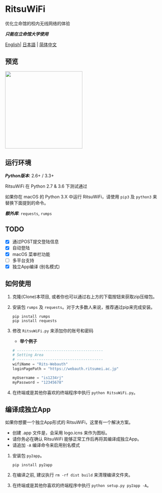 # RitsuWiFi
优化立命馆的校内无线网络的体验

***只能在立命馆大学使用***

[English](https://github.com/fang2hou/RitsuWifi)| [日本語](https://github.com/fang2hou/RitsuWifi/blob/master/Readme.ja-JP.md) | [简体中文](https://github.com/fang2hou/RitsuWifi/blob/master/Readme.zh-CN.md)

## 预览
<img src="https://cdn.rawgit.com/fang2hou/RitsuWiFi/master/ExampleImages/Main.png" width="250px"/>

## 运行环境
___Python版本___: 2.6+ / 3.3+

RitsuWiFi 在 Python 2.7 & 3.6 下测试通过

如果你在 macOS 的 Python 3.X 中运行 RitsuWiFi，请使用 ```pip3``` 及 ```python3``` 来替换下面提到的命令。

___额外库___: ```requests```, ```rumps```
## TODO
- [x] 通过POST提交登陆信息
- [x] 自动登陆
- [x] macOS 菜单栏功能
- [ ] 多平台支持
- [x] 独立App编译 (别名模式)

## 如何使用
1. 克隆(Clone)本项目, 或者你也可以通过右上方的下载按钮来获取zip压缩包。
2. 安装包 ```rumps``` 及 ```requests```。对于大多数人来说，推荐通过pip来完成安装。

    ```shell
    pip install rumps
    pip install requests
    ```

3. 修改 ```RitsuWiFi.py``` 来添加你的账号和密码
    - __举个例子__
    
    ```python
    # ---------------------------------------
    # Setting Area
    # ---------------------------------------
    wifiName = "Rits-Webauth"
    loginPagePath = "https://webauth.ritsumei.ac.jp"

    myUsername = "is1234rj"
    myPassword = "12345678"
    ```
4. 在终端或是其他你喜欢的终端程序中执行 ```python RitsuWiFi.py```。

## 编译成独立App
如果你想要一个独立App形式的 RitsuWiFi，这里有一个解决方案。

- 创建 .app 文件是，会采用 logo.icns 来作为图标。
- 请你务必在确认 RitsuWiFi 能够正常工作后再将其编译成独立App。
- 请追加 ```-A``` 编译命令来启用别名模式

1. 安装包 ```py2app```。

    ```shell
    pip install py2app
    ```
2. 在编译之前, 建议执行 ```rm -rf dist build``` 来清理编译文件夹。
3. 在终端或是其他你喜欢的终端程序中执行 ```python setup.py py2app -A```。